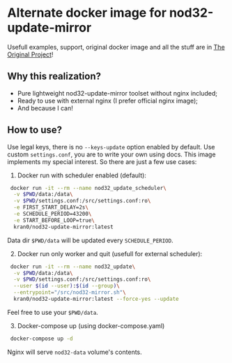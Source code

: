 # Alternate docker image for nod32-update-mirror

Usefull examples, support, original docker image and all the stuff are in [The Original Project](https://github.com/tarampampam/nod32-update-mirror)!

## Why this realization?
- Pure lightweight nod32-update-mirror toolset without nginx included;
- Ready to use with external nginx (I prefer official nginx image);
- And because I can!

## How to use?

Use legal keys, there is no `--keys-update` option enabled by default.
Use custom `settings.conf`, you are to write your own using docs.
This image implements my special interest. So there are just a few use cases:

1) Docker run with scheduler enabled (default):

```bash
 docker run -it --rm --name nod32_update_scheduler\
  -v $PWD/data:/data\
  -v $PWD/settings.conf:/src/settings.conf:ro\
  -e FIRST_START_DELAY=2s\
  -e SCHEDULE_PERIOD=43200\
  -e START_BEFORE_LOOP=true\
  kran0/nod32-update-mirror:latest
```

Data dir `$PWD/data` will be updated every `SCHEDULE_PERIOD`.

2) Docker run only worker and quit (usefull for external scheduler):

```bash
 docker run -it --rm --name nod32_update\
  -v $PWD/data:/data\
  -v $PWD/settings.conf:/src/settings.conf:ro\
  --user $(id --user):$(id --group)\
  --entrypoint="/src/nod32-mirror.sh"\
  kran0/nod32-update-mirror:latest --force-yes --update
```

Feel free to use your `$PWD/data`. 

3) Docker-compose up (using docker-compose.yaml)

```bash
 docker-compose up -d
```

Nginx will serve `nod32-data` volume's contents.
